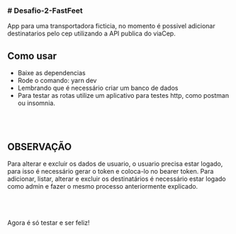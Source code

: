 <h3><b># Desafio-2-FastFeet</b></h3>

App para uma transportadora ficticia, no momento é possivel adicionar destinatarios pelo cep utilizando a API publica do viaCep.

<h2>Como usar</h2>
  <ul>
    <li>Baixe as dependencias</li>
    <li>Rode o comando: yarn dev</li>
    <li>Lembrando que é necessário criar um banco de dados</li>
    <li>Para testar as rotas utilize um aplicativo para testes http, como postman ou insomnia.</li>
  </ul>
    <br>
    <br>
  
  <h2>OBSERVAÇÃO</h2>
<p>
  Para alterar e excluir os dados de usuario, o usuario precisa estar logado, para isso é necessário gerar o token e coloca-lo  no bearer token. Para adicionar, listar, alterar e excluir os destinatários é necessário estar logado como admin e fazer o mesmo processo anteriormente explicado.
</p>
  <br><br><br>
    Agora é só testar e ser feliz!
